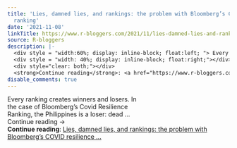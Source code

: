 ```yaml
---
title: 'Lies, damned lies, and rankings: the problem with Bloomberg’s COVID resilience
  ranking'
date: '2021-11-08'
linkTitle: https://www.r-bloggers.com/2021/11/lies-damned-lies-and-rankings-the-problem-with-bloombergs-covid-resilience-ranking/
source: R-bloggers
description: |-
  <div style = "width:60%; display: inline-block; float:left; "> Every ranking creates winners and losers. In the case of Bloomberg’s Covid Resilience Ranking, the Philippines is a loser: dead …Continue reading →</div>
  <div style = "width: 40%; display: inline-block; float:right;"></div>
  <div style="clear: both;"></div>
  <strong>Continue reading</strong>: <a href="https://www.r-bloggers.com/2021/11/lies-damned-lies-and-rankings-the-problem-with-bloombergs-covid-resilience-ranking/">Lies, damned lies, and rankings: the problem with Bloomberg’s COVID resilience ...
disable_comments: true
---
```

<div style = "width:60%; display: inline-block; float:left; "> Every ranking creates winners and losers. In the case of Bloomberg’s Covid Resilience Ranking, the Philippines is a loser: dead …Continue reading →</div>
<div style = "width: 40%; display: inline-block; float:right;"></div>
<div style="clear: both;"></div>
<strong>Continue reading</strong>: <a href="https://www.r-bloggers.com/2021/11/lies-damned-lies-and-rankings-the-problem-with-bloombergs-covid-resilience-ranking/">Lies, damned lies, and rankings: the problem with Bloomberg’s COVID resilience ...